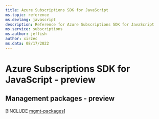 ```yaml
---
title: Azure Subscriptions SDK for JavaScript
ms.topic: reference
ms.devlang: javascript
description: Reference for Azure Subscriptions SDK for JavaScript
ms.service: subscriptions
ms.author: jeffish
author: xirzec
ms.data: 08/17/2022
---
```

# Azure Subscriptions SDK for JavaScript - preview

## Management packages - preview
[!INCLUDE [mgmt-packages](subscriptions-mgmt-index.md)]
